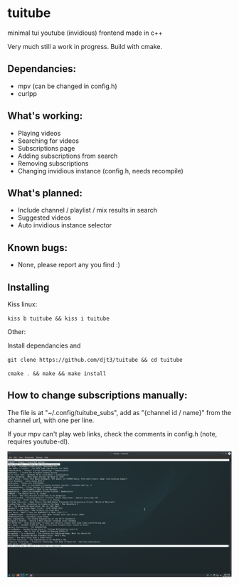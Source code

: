 # tuitube
minimal tui youtube (invidious) frontend made in c++

Very much still a work in progress. Build with cmake. 

## Dependancies:
- mpv (can be changed in config.h)
- curlpp

## What's working:
- Playing videos
- Searching for videos
- Subscriptions page
- Adding subscriptions from search
- Removing subscriptions
- Changing invidious instance (config.h, needs recompile)

## What's planned:
- Include channel / playlist / mix results in search
- Suggested videos
- Auto invidious instance selector

## Known bugs:
- None, please report any you find :)

## Installing
Kiss linux:

`kiss b tuitube && kiss i tuitube`

Other:

Install dependancies and

`git clone https://github.com/djt3/tuitube && cd tuitube`

`cmake . && make && make install`

## How to change subscriptions manually:
The file is at "~/.config/tuitube_subs", add as "{channel id / name}" from the channel url, with one per line.

If your mpv can't play web links, check the comments in config.h (note, requires youtube-dl).

![Screenshot](https://github.com/djt3/tuitube/blob/master/tuitube.png?raw=true)
